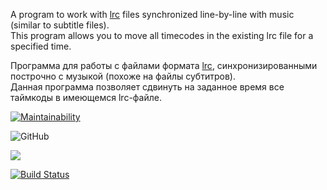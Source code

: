 A program to work with [lrc](https://en.wikipedia.org/wiki/LRC_(file_format)) files synchronized line-by-line with music (similar to subtitle files).  
This program allows you to move all timecodes in the existing lrc file for a specified time. 

Программа для работы с файлами формата [lrc](https://ru.wikipedia.org/wiki/LRC_(формат_файла)), синхронизированными построчно с музыкой (похоже на файлы субтитров).  
Данная программа позволяет сдвинуть на заданное время все таймкоды в имеющемся lrc-файле.

[![Maintainability](https://api.codeclimate.com/v1/badges/6c293f2c177f5bbf24d8/maintainability)](https://codeclimate.com/github/bo712/LRC-timeshifter2/maintainability)

![GitHub](https://img.shields.io/github/license/mashape/apistatus.svg?style=popout)

[![](https://jitpack.io/v/bo712/LRC-timeshifter2.svg)](https://jitpack.io/#bo712/LRC-timeshifter2)

[![Build Status](https://travis-ci.org/bo712/LRC-timeshifter2.svg?branch=master)](https://travis-ci.org/bo712/LRC-timeshifter2)
